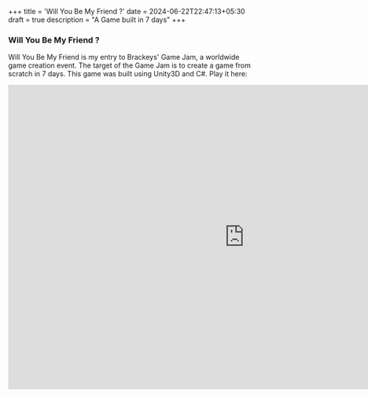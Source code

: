 +++
title = 'Will You Be My Friend ?'
date = 2024-06-22T22:47:13+05:30
draft = true
description = "A Game built in 7 days"
+++

### Will You Be My Friend ?

Will You Be My Friend is my entry to Brackeys' Game Jam, a worldwide game creation event. The target of the Game Jam is to create a game from scratch in 7 days. This game was built using Unity3D and C#. Play it here: 

<iframe frameborder="0" src="https://itch.io/embed-upload/6406363?color=333333" allowfullscreen="" width="960" height="620"><a href="https://blazingwarlord.itch.io/will-you-be-my-friend">Play Will You Be My Friend ? on itch.io</a></iframe>
